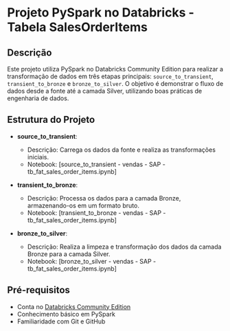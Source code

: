 # Projeto PySpark no Databricks - Tabela SalesOrderItems

## Descrição

Este projeto utiliza PySpark no Databricks Community Edition para realizar a transformação de dados em três etapas principais: `source_to_transient`, `transient_to_bronze` e `bronze_to_silver`. O objetivo é demonstrar o fluxo de dados desde a fonte até a camada Silver, utilizando boas práticas de engenharia de dados.

## Estrutura do Projeto

- **source_to_transient**: 
  - Descrição: Carrega os dados da fonte e realiza as transformações iniciais.
  - Notebook: [source_to_transient - vendas - SAP - tb_fat_sales_order_items.ipynb]

- **transient_to_bronze**: 
  - Descrição: Processa os dados para a camada Bronze, armazenando-os em um formato bruto.
  - Notebook: [transient_to_bronze - vendas - SAP - tb_fat_sales_order_items.ipynb]

- **bronze_to_silver**: 
  - Descrição: Realiza a limpeza e transformação dos dados da camada Bronze para a camada Silver.
  - Notebook: [bronze_to_silver - vendas - SAP - tb_fat_sales_order_items.ipynb]

## Pré-requisitos

- Conta no [Databricks Community Edition](https://community.cloud.databricks.com/)
- Conhecimento básico em PySpark
- Familiaridade com Git e GitHub

